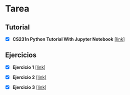 # Tarea

## Tutorial 

- [x] **CS231n Python Tutorial With Jupyter Notebook** [[link]](jupyter-notebook-tutorial.ipynb)

## Ejercicios

- [x] **Ejercicio 1** [[link]](01_Getting_&_Knowing_Your_Data/Exercises.ipynb)
- [x] **Ejercicio 2** [[link]](02_Filtering_&_Sorting/Exercises.ipynb)
- [x] **Ejercicio 3** [[link]](03_Grouping-Alcohol_Consumption/Exercise.ipynb)


